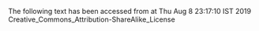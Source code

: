 The following text has been accessed from at Thu Aug 8 23:17:10 IST 2019
Creative_Commons_Attribution-ShareAlike_License
